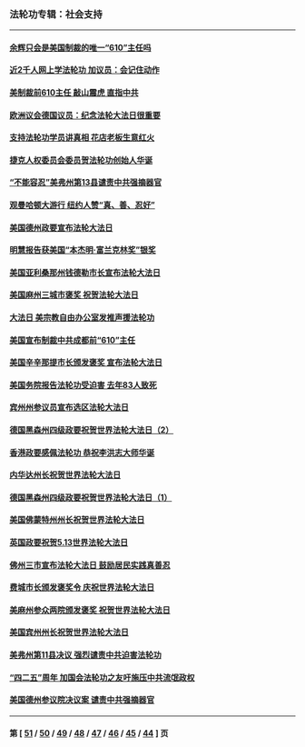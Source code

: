 ### 法轮功专辑：社会支持
---
#### [余辉只会是美国制裁的唯一“610”主任吗](../../pages/nf4386/n12972837.md?06020430) 
#### [近2千人网上学法轮功 加议员：会记住动作](../../pages/nf4386/n12972642.md?06020430) 
#### [美制裁前610主任 敲山震虎 直指中共](../../pages/nf4386/n12968555.md?06020430) 
#### [欧洲议会德国议员：纪念法轮大法日很重要](../../pages/nf4386/n12965367.md?06020430) 
#### [支持法轮功学员讲真相 花店老板生意红火](../../pages/nf4386/n12963056.md?06020430) 
#### [捷克人权委员会委员贺法轮功创始人华诞](../../pages/nf4386/n12960301.md?06020430) 
#### [“不能容忍”美弗州第13县谴责中共强摘器官](../../pages/nf4386/n12958610.md?06020430) 
#### [观曼哈顿大游行 纽约人赞“真、善、忍好”](../../pages/nf4386/n12956249.md?06020430) 
#### [美国德州政要宣布法轮大法日](../../pages/nf4386/n12958567.md?06020430) 
#### [明慧报告获美国“本杰明‧富兰克林奖”银奖](../../pages/nf4386/n12955404.md?06020430) 
#### [美国亚利桑那州钱德勒市长宣布法轮大法日](../../pages/nf4386/n12953813.md?06020430) 
#### [美国麻州三城市褒奖 祝贺法轮大法日](../../pages/nf4386/n12953756.md?06020430) 
#### [大法日 美宗教自由办公室发推声援法轮功](../../pages/nf4386/n12950669.md?06020430) 
#### [美国宣布制裁中共成都前“610”主任](../../pages/nf4386/n12943654.md?06020430) 
#### [美国辛辛那提市长颁发褒奖 宣布法轮大法日](../../pages/nf4386/n12948869.md?06020430) 
#### [美国务院报告法轮功受迫害 去年83人致死](../../pages/nf4386/n12944350.md?06020430) 
#### [宾州州参议员宣布选区法轮大法日](../../pages/nf4386/n12939844.md?06020430) 
#### [德国黑森州四级政要祝贺世界法轮大法日（2）](../../pages/nf4386/n12937571.md?06020430) 
#### [香港政要感佩法轮功 恭祝李洪志大师华诞](../../pages/nf4386/n12937400.md?06020430) 
#### [内华达州长祝贺世界法轮大法日](../../pages/nf4386/n12936785.md?06020430) 
#### [德国黑森州四级政要祝贺世界法轮大法日（1）](../../pages/nf4386/n12934877.md?06020430) 
#### [美国佛蒙特州州长祝贺世界法轮大法日](../../pages/nf4386/n12935031.md?06020430) 
#### [英国政要祝贺5.13世界法轮大法日](../../pages/nf4386/n12934700.md?06020430) 
#### [佛州三市宣布法轮大法日 鼓励居民实践真善忍](../../pages/nf4386/n12934466.md?06020430) 
#### [费城市长颁发褒奖令 庆祝世界法轮大法日](../../pages/nf4386/n12928833.md?06020430) 
#### [美麻州参众两院颁发褒奖 祝贺世界法轮大法日](../../pages/nf4386/n12928372.md?06020430) 
#### [美国宾州州长祝贺世界法轮大法日](../../pages/nf4386/n12928310.md?06020430) 
#### [美弗州第11县决议 强烈谴责中共迫害法轮功](../../pages/nf4386/n12925015.md?06020430) 
#### [“四二五”周年 加国会法轮功之友吁施压中共流氓政权](../../pages/nf4386/n12896250.md?06020430) 
#### [美国德州参议院决议案 谴责中共强摘器官](../../pages/nf4386/n12924452.md?06020430) 

---
#### 第 [ [51](./51.md?06020430) / [50](./50.md?06020430) / [49](./49.md?06020430) / [48](./48.md?06020430) / [47](./47.md?06020430) / [46](./46.md?06020430) / [45](./45.md?06020430) / [44](./44.md?06020430) ] 页
